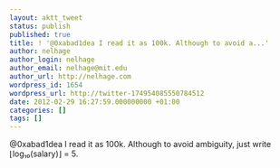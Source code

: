 ```yaml
---
layout: aktt_tweet
status: publish
published: true
title: ! '@0xabad1dea I read it as 100k. Although to avoid a...'
author: nelhage
author_login: nelhage
author_email: nelhage@mit.edu
author_url: http://nelhage.com
wordpress_id: 1654
wordpress_url: http://twitter-174954085550784512
date: 2012-02-29 16:27:59.000000000 +01:00
categories: []
tags: []
---
```

@0xabad1dea I read it as 100k. Although to avoid ambiguity, just write &lfloor;log₁₀(salary)&rfloor; = 5.
